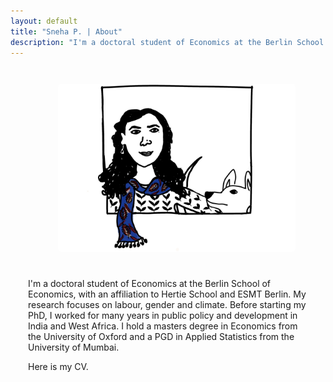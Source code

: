 ```yaml
---
layout: default
title: "Sneha P. | About"
description: "I'm a doctoral student of Economics at the Berlin School of Economics, with an affiliation to Hertie School and ESMT Berlin. My research focuses on labour, gender and climate. Before starting my PhD, I worked for many years in public policy and development in India and West Africa. I hold a masters degree in Economics from the University of Oxford and a PGD in Applied Statistics from the University of Mumbai."
---
```

<div style="display: flex; flex-direction: row; gap: 2em; flex-wrap: wrap; align-items: center; padding: 2em;">
  <div style="flex: 1; min-width: 300px; display: flex; justify-content: center;">
    <img src="/assets/img/profile.jpeg" alt="Profile Photo" style="width: 380px; height: auto; border-radius: 5px; margin-left: 2em;">
  </div>
  <div style="flex: 2; min-width: 300px;">
    <p> <p> 
    <p> <p> 
    <p> I'm a doctoral student of Economics at the Berlin School of Economics, with an affiliation to Hertie School and ESMT Berlin. My research focuses on labour, gender and climate. Before starting my PhD, I worked for many years in public policy and development in India and West Africa. I hold a masters degree in Economics from the University of Oxford and a PGD in Applied Statistics from the University of Mumbai. </p>
    <p> <p> 
    <p> <p> 
    <p> <p> 
    <p> Here is my CV. </p>
